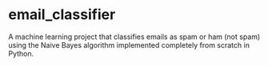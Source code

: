 # email_classifier
A machine learning project that classifies emails as spam or ham (not spam) using the Naive Bayes algorithm implemented completely from scratch in Python.
